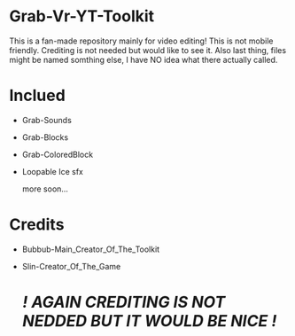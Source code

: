 # Grab-Vr-YT-Toolkit

This is a fan-made repository mainly for video editing!
This is not mobile friendly.
Crediting is not needed but would like to see it.
Also last thing, files might be named somthing else,
I have NO idea what there actually called.

# Inclued

* Grab-Sounds
* Grab-Blocks
* Grab-ColoredBlock
* Loopable Ice sfx
  
  more soon...

# Credits

* Bubbub-Main_Creator_Of_The_Toolkit
* Slin-Creator_Of_The_Game

  # *! AGAIN CREDITING IS NOT NEDDED BUT IT WOULD BE NICE !*
